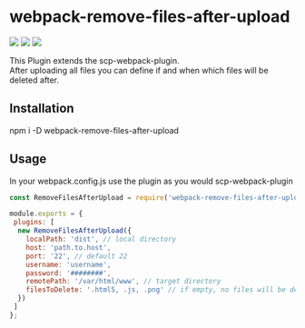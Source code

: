 <h1 align="left">webpack-remove-files-after-upload</h1>
<p align="left"><img src="https://img.shields.io/badge/ELCO%20AG-SMS-red.svg" /> <img src="https://img.shields.io/badge/license-MIT-blue.svg" /> <img src="https://img.shields.io/badge/webpack-plugin-blue.svg" /></p>
<p>This Plugin extends the scp-webpack-plugin.<br />After uploading all files you can define if and when which files will be deleted after.</p>
<h2 align="left">Installation</h2>
<p>npm i -D webpack-remove-files-after-upload</p>
<h2 align="left">Usage</h2>
<p>In your webpack.config.js use the plugin as you would scp-webpack-plugin</p>

```javascript
const RemoveFilesAfterUpload = require('webpack-remove-files-after-upload');

module.exports = {
 plugins: [
  new RemoveFilesAfterUpload({
    localPath: 'dist', // local directory
    host: 'path.to.host',          
    port: '22', // default 22
    username: 'username',
    password: '########',
    remotePath: '/var/html/www', // target directory
    filesToDelete: '.html5, .js, .png' // if empty, no files will be deleted
  })
 ]
};
```
